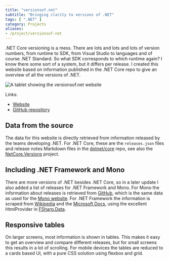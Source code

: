 ```yaml
---
title: "versionsof.net"
subtitle: "Bringing clarity to versions of .NET"
tags: [ ".NET" ]
category: Projects
aliases:
- /project/versionsof-net
---
```


.NET Core versioning is a mess. There are lots and lots and lots of version numbers, from runtime to SDK, from Visual Studio to languages and of course .NET Standard. So what SDK corresponds to which runtime again? I know there some sort of a system, but it differs per release. I created this website based on information published in the .NET Core repo to give an overview of all the versions of .NET.

![A tablet showing the versionsof.net website]({attach}screenshot.png)

Links:

- [Website](https://versionsof.net/)
- [GitHub repository](https://github.com/arthurrump/versionsof.net)

## Data from the source
The data for this website is directly retrieved from information released by the teams developing .NET. For .NET Core, these are the `releases.json` files and release notes Markdown files in the [dotnet/core](https://github.com/dotnet/core) repo, see also the [NetCore.Versions]({filename}/20190709_netcore-versions/index.md) project.

## Including .NET Framework and Mono
There are more versions of .NET besides .NET Core, so in a later update I also added a list of releases for .NET Framework and Mono. For Mono the information about releases is retrieved from [GitHub](https://github.com/mono/website/tree/gh-pages/docs/about-mono/releases), which is the same data as used for the [Mono website](https://www.mono-project.com/docs/about-mono/releases/). For .NET Framework the information is scraped from [Wikipedia](https://en.wikipedia.org/wiki/Template:.NET_Framework_version_history) and the [Microsoft Docs](https://docs.microsoft.com/en-us/dotnet/framework/migration-guide/versions-and-dependencies), using the excellent HtmlProvider in [FSharp.Data](http://fsharp.github.io/FSharp.Data/).

## Responsive tables
On larger screens, most information is shown in tables. This makes it easy to get an overview and compare different releases, but for small screens this results in a lot of scrolling. For mobile devices the tables are reduced to a cards based UI, with a pure CSS solution using flexbox and grid.